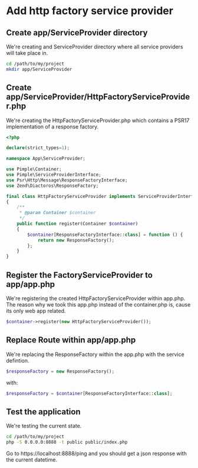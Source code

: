 # Add http factory service provider

## Create app/ServiceProvider directory

We're creating and ServiceProvider directory where all service providers will take place in.

```bash
cd /path/to/my/project
mkdir app/ServiceProvider
```

## Create app/ServiceProvider/HttpFactoryServiceProvider.php

We're creating the HttpFactoryServiceProvider.php which contains a PSR17 implementation of a response factory.

```php
<?php

declare(strict_types=1);

namespace App\ServiceProvider;

use Pimple\Container;
use Pimple\ServiceProviderInterface;
use Psr\Http\Message\ResponseFactoryInterface;
use Zend\Diactoros\ResponseFactory;

final class HttpFactoryServiceProvider implements ServiceProviderInterface
{
    /**
     * @param Container $container
     */
    public function register(Container $container)
    {
        $container[ResponseFactoryInterface::class] = function () {
            return new ResponseFactory();
        };
    }
}
```

## Register the FactoryServiceProvider to app/app.php

We're registering the created HttpFactoryServiceProvider within app.php.
The reason why we took this app.php instead of the container.php is, cause its only web app related.

```php
$container->register(new HttpFactoryServiceProvider());
```

## Replace Route within app/app.php

We're replacing the ResponseFactory within the app.php with the service defintion.

```php
$responseFactory = new ResponseFactory();
```

with:

```php
$responseFactory = $container[ResponseFactoryInterface::class];
```

## Test the application

We're testing the current state.

```bash
cd /path/to/my/project
php -S 0.0.0.0:8888 -t public public/index.php
```

Go to https://localhost:8888/ping and you should get a json response with the current datetime.
